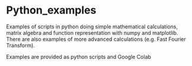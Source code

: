 # Python_examples

Examples of scripts in python doing simple mathematical calculations, matrix algebra and function representation with numpy and matplotlib.
There are also examples of more advanced calculations (e.g. Fast Fourier Transform).

Examples are provided as python scripts and Google Colab
